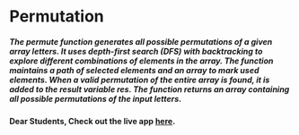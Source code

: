 # Permutation

##### The permute function generates all possible permutations of a given array letters. It uses depth-first search (DFS) with backtracking to explore different combinations of elements in the array. The function maintains a path of selected elements and an array to mark used elements. When a valid permutation of the entire array is found, it is added to the result variable res. The function returns an array containing all possible permutations of the input letters.

#### Dear Students, Check out the live app [here](https://kdeepika-brs.github.io/Hamming-algo/).
